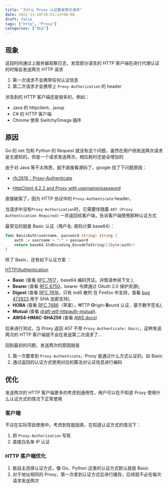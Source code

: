 ```yaml
---
title: "为什么 Proxy 认证要发两次请求"
date: 2022-11-18T10:53:13+08:00
draft: false
tags: ["http", "Proxy"]
categories: ["协议"]
---
```


## 现象

这段时间通过上服务器观察日志，发现部分语言的 HTTP 客户端在进行代理认证的时候会发送两次 HTTP 请求

1. 第一次请求不会携带任何认证信息
2. 第二次请求才会携带上 `Proxy-Authorization` 的 header

涉及到的 HTTP 客户端还是很多的，例如：

- Java 的 httpclient、jsoup
- C# 的 HTTP 客户端
- Chrome 使用 SwitchyOmega 插件

## 原因

Go 的 net 包和 Python 的 Request 就没有这个问题，虽然在用户侧发送两次请求是无感知的，但是一个请求发送两次，相应耗时还是会增加的

由于对 Java 等不太熟悉，就不直接看源码了，google 找了下问题原因：

- [rfc2616：Proxy-Authenticate](https://www.rfc-editor.org/rfc/rfc2616#section-14.33)

- [HttpClient 4.2.2 and Proxy with username/password](https://stackoverflow.com/questions/13288038/httpclient-4-2-2-and-Proxy-with-username-password)

直接破案了，因为 HTTP 协议中的 `Proxy-Authenticate` header，

当请求中没有`Proxy-Authorization`时，它需要伴随着 `407 (Proxy Authentication Required)` 一并返回给客户端，告诉客户端使用那种认证方式

最常见的就是 Basic 认证（用户名: 密码计算 base64）：

```go
func BasicAuth(username, password string) string {
	auth := username + ":" + password
	return base64.StdEncoding.EncodeToString([]byte(auth))
}
```

除了 Basic，还有如下认证方案 ：

[HTTP/Authentication](https://developer.mozilla.org/zh-CN/docs/Web/HTTP/Authentication)

- **Basic** (查看 [RFC 7617](https://datatracker.ietf.org/doc/html/rfc7617)，base64 编码凭证。详情请参阅下文.),
- **Bearer** (查看 [RFC 6750](https://datatracker.ietf.org/doc/html/rfc6750)，bearer 令牌通过 OAuth 2.0 保护资源),
- **Digest** (查看 [RFC 7616](https://datatracker.ietf.org/doc/html/rfc7616)，只有 md5 散列 在 Firefox 中支持，查看 [bug 472823](https://bugzilla.mozilla.org/show_bug.cgi?id=472823) 用于 SHA 加密支持),
- **HOBA** (查看 [RFC 7486](https://datatracker.ietf.org/doc/html/rfc7486)（草案），**H**TTP **O**rigin-**B**ound 认证，基于数字签名),
- **Mutual** (查看 [draft-ietf-httpauth-mutual](https://tools.ietf.org/html/draft-ietf-httpauth-mutual-11)),
- **AWS4-HMAC-SHA256** (查看 [AWS docs](https://docs.aws.amazon.com/AmazonS3/latest/API/sigv4-auth-using-authorization-header.html))

后来进行测试，当 Proxy 返回 407 不带 `Proxy-Authenticate: Basic`，这种发送两次的 HTTP 客户端就不会在发送第二次请求了...

回到最初的问题，发送两次的原因就是

1. 第一次要拿到 `Proxy-Authenticate`，Proxy 是通过什么方式认证的，如 Basic
2. 通过返回的认证方式使用对应的算法对认证信息进行编码

## 优化

发送两次的 HTTP 客户端更多的考虑到通用性，用户可以在不知道 Proxy 使用什么认证方式的情况下正常使用

### 客户端

不过在实际项目使用中，考虑到性能因素，在知道认证方式的情况下：

1. 把 `Proxy-Authorization` 写死
2. 直接白名单 IP 认证

### HTTP 客户端优化

1. 能自主选择认证方式，像 Go、Python 这类的认证方式默认就是 Basic
2. 对于地址相同的 Proxy，第一次拿到认证方式后进行缓存，后续就不必在每次请求发送两次
